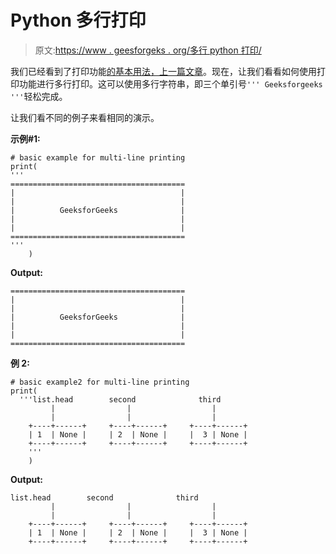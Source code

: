 # Python 多行打印

> 原文:[https://www . geesforgeks . org/多行 python 打印/](https://www.geeksforgeeks.org/multi-line-printing-in-python/)

我们已经看到了打印功能[的基本用法，上一篇文章](https://www.geeksforgeeks.org/python-output-using-print-function/)。现在，让我们看看如何使用打印功能进行多行打印。这可以使用多行字符串，即三个单引号`''' Geeksforgeeks '''`轻松完成。

让我们看不同的例子来看相同的演示。

**示例#1:**

```
# basic example for multi-line printing
print(
'''
=======================================
|                                     |
|                                     |
|          GeeksforGeeks              |
|                                     |
|                                     |
=======================================
'''
    )
```

**Output:**

```
=======================================
|                                     |
|                                     |
|          GeeksforGeeks              |
|                                     |
|                                     |
=======================================

```

**例 2:**

```
# basic example2 for multi-line printing
print(
  '''list.head        second              third 
         |                |                  | 
         |                |                  | 
    +----+------+     +----+------+     +----+------+ 
    | 1  | None |     | 2  | None |     |  3 | None | 
    +----+------+     +----+------+     +----+------+ 
    '''
    )
```

**Output:**

```
list.head        second              third 
         |                |                  | 
         |                |                  | 
    +----+------+     +----+------+     +----+------+ 
    | 1  | None |     | 2  | None |     |  3 | None | 
    +----+------+     +----+------+     +----+------+

```